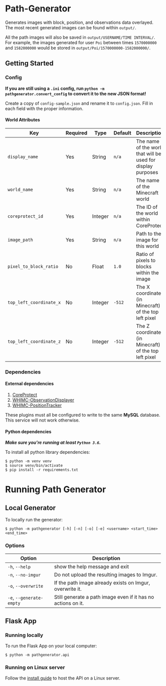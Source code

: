 # Path-Generator
Generates images with block, position, and observations data overlayed. The most recent generated images can be found within `output/`.

All the path images will also be saved in `output/USERNAME/TIME INTERVAL/`.
For example, the images generated for user `Poi` between times `1570000000` and `1582000000` would be stored in `output/Poi/1570000000-1582000000/`.

## Getting Started

### Config

**If you are still using a `.ini` config, run `python -m pathgenerator.convert_config` to convert it to the new JSON format!**

Create a copy of `config-sample.json` and rename it to `config.json`. Fill in each field with the proper information.

#### World Attributes

| Key | Required | Type | Default | Description |
|-|-|-|-|-|
| `display_name` | Yes | String | `n/a` | The name of the world that will be used for display purposes |
| `world_name` | Yes | String | `n/a` | The name of the Minecraft world |
| `coreprotect_id` | Yes | Integer | `n/a` | The ID of the world within CoreProtect |
| `image_path` | Yes | String | `n/a` | Path to the image for this world |
| `pixel_to_block_ratio` | No | Float | `1.0` | Ratio of pixels to blocks within the image |
| `top_left_coordinate_x` | No | Integer | `-512` | The X coordinate (in Minecraft) of the top left pixel |
| `top_left_coordinate_z` | No | Integer | `-512` | The Z coordinate (in Minecraft) of the top left pixel |

### Dependencies

#### External dependencies
1. [CoreProtect](https://www.spigotmc.org/resources/coreprotect.8631/)
2. [WHIMC-ObservationDisplayer](https://github.com/whimc/Observation-Displayer)
3. [WHIMC-PositionTracker](https://github.com/whimc/Position-Tracker)

These plugins must all be configured to write to the same **MySQL** database. This service will not work otherwise.

#### Python dependencies
_**Make sure you're running at least `Python 3.6`.**_

To install all python library dependencies:
```
$ python -m venv venv
$ source venv/bin/activate
$ pip install -r requirements.txt
```

# Running Path Generator

## Local Generator
To locally run the generator:
```
$ python -m pathgenerator [-h] [-n] [-o] [-e] <username> <start_time> <end_time>
```

### Options
| Option                   | Description                                                  |
|--------------------------|--------------------------------------------------------------|
| `-h`, `--help`           | show the help message and exit                               |
| `-n`, `--no-imgur`       | Do not upload the resulting images to Imgur.                 |
| `-o`, `--overwrite`      | If the path image already exists on Imgur, overwrite it.     |
| `-e`, `--generate-empty` | Still generate a path image even if it has no actions on it. |

## Flask App

### Running locally
To run the Flask App on your local computer:
```
$ python -m pathgenerator.api
```

### Running on Linux server
Follow the [install guide](./install.md) to host the API on a Linux server.
